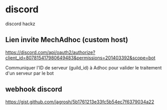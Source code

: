 # discord
discord hackz


## Lien invite MechAdhoc (custom host)
https://discord.com/api/oauth2/authorize?client_id=807815417980649483&permissions=201403392&scope=bot

Communiquer l'ID de serveur (guild_id) à Adhoc pour valider le traitement d'un serveur par le bot


## webhook discord

https://gist.github.com/jagrosh/5b1761213e33fc5b54ec7f6379034a22


